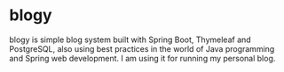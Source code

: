 # blogy

blogy is simple blog system built with Spring Boot, Thymeleaf and PostgreSQL,
also using best practices in the world of Java programming and Spring web development. 
I am using it for running my personal blog.